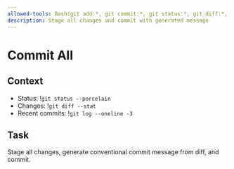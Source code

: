 ```yaml
---
allowed-tools: Bash(git add:*, git commit:*, git status:*, git diff:*, git log:*)
description: Stage all changes and commit with generated message
---
```


# Commit All

## Context
- Status: !`git status --porcelain`
- Changes: !`git diff --stat`
- Recent commits: !`git log --oneline -3`

## Task
Stage all changes, generate conventional commit message from diff, and commit.